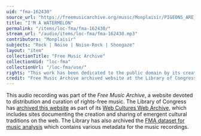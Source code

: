 ```yaml
---
uid: "fma-162430"
source_url: "https://freemusicarchive.org/music/Monplaisir/PIGEONS_ARE_THE_BEST/Monplaisir_-_PIGEONS_ARE_THE_BEST_-_06_IM_WATERMELON"
title: "I'M A WATERMELON"
permalink: "/items/loc-fma/fma-162430/"
stream_url: "/audio/items/loc-fma/fma-162430.mp3"
contributors: "Monplaisir"
subjects: "Rock | Noise | Noise-Rock | Shoegaze"
layout: "item"
collectionTitle: "Free Music Archive"
collectionUid: "loc-fma"
collectionUrl: "/loc-fma/use/"
rights: "This work has been dedicated to the public domain by its creator, thus is free to use and reuse without restriction. You can copy, modify, distribute and perform the work, even for commercial purposes, all without asking permission. Attribution is recommended but not required."
credit: "Free Music Archive archived website at the Library of Congress, Web Archives Division."
---
```


This audio recording was part of the _Free Music Archive_, a website devoted to distribution and curation of rights-free music. The Library of Congress has [archived this website](https://www.loc.gov/item/lcwaN0026492/) as part of its [Web Cultures Web Archive](https://www.loc.gov/collections/web-cultures-web-archive/about-this-collection/), which includes sites documenting the creation and sharing of emergent cultural traditions on the web. The Library has also archived the [FMA dataset for music analysis](https://catalog.loc.gov/vwebv/search?searchCode=LCCN&searchArg=2018655052&searchType=1&permalink=y) which contains various metadata for the music recordings.